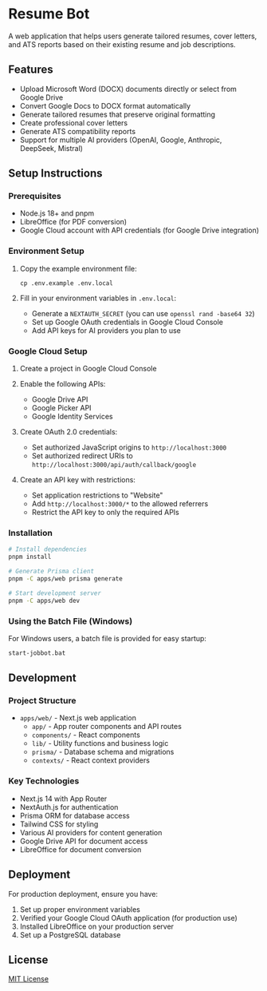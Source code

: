 # Resume Bot

A web application that helps users generate tailored resumes, cover letters, and ATS reports based on their existing resume and job descriptions.

## Features

- Upload Microsoft Word (DOCX) documents directly or select from Google Drive
- Convert Google Docs to DOCX format automatically
- Generate tailored resumes that preserve original formatting
- Create professional cover letters
- Generate ATS compatibility reports
- Support for multiple AI providers (OpenAI, Google, Anthropic, DeepSeek, Mistral)

## Setup Instructions

### Prerequisites

- Node.js 18+ and pnpm
- LibreOffice (for PDF conversion)
- Google Cloud account with API credentials (for Google Drive integration)

### Environment Setup

1. Copy the example environment file:
   ```
   cp .env.example .env.local
   ```

2. Fill in your environment variables in `.env.local`:
   - Generate a `NEXTAUTH_SECRET` (you can use `openssl rand -base64 32`)
   - Set up Google OAuth credentials in Google Cloud Console
   - Add API keys for AI providers you plan to use

### Google Cloud Setup

1. Create a project in Google Cloud Console
2. Enable the following APIs:
   - Google Drive API
   - Google Picker API
   - Google Identity Services

3. Create OAuth 2.0 credentials:
   - Set authorized JavaScript origins to `http://localhost:3000`
   - Set authorized redirect URIs to `http://localhost:3000/api/auth/callback/google`

4. Create an API key with restrictions:
   - Set application restrictions to "Website"
   - Add `http://localhost:3000/*` to the allowed referrers
   - Restrict the API key to only the required APIs

### Installation

```bash
# Install dependencies
pnpm install

# Generate Prisma client
pnpm -C apps/web prisma generate

# Start development server
pnpm -C apps/web dev
```

### Using the Batch File (Windows)

For Windows users, a batch file is provided for easy startup:

```bash
start-jobbot.bat
```

## Development

### Project Structure

- `apps/web/` - Next.js web application
  - `app/` - App router components and API routes
  - `components/` - React components
  - `lib/` - Utility functions and business logic
  - `prisma/` - Database schema and migrations
  - `contexts/` - React context providers

### Key Technologies

- Next.js 14 with App Router
- NextAuth.js for authentication
- Prisma ORM for database access
- Tailwind CSS for styling
- Various AI providers for content generation
- Google Drive API for document access
- LibreOffice for document conversion

## Deployment

For production deployment, ensure you have:

1. Set up proper environment variables
2. Verified your Google Cloud OAuth application (for production use)
3. Installed LibreOffice on your production server
4. Set up a PostgreSQL database

## License

[MIT License](LICENSE)
